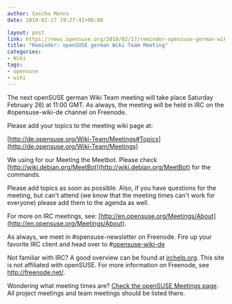 ```yaml
---
author: Sascha Manns
date: 2010-02-17 19:27:41+00:00

layout: post
link: https://news.opensuse.org/2010/02/17/reminder-opensuse-german-wiki-team-meeting/
title: "Reminder: openSUSE german Wiki Team Meeting"
categories:
- Wiki
tags:
- opensuse
- wiki
---
```

The next openSUSE german Wiki Team meeting will take place Saturday February 26) at 11:00 GMT. As always, the meeting will be held   in IRC on the #opensuse-wiki-de channel on Freenode.

Please add your topics to the meeting wiki page at:

[http://de.opensuse.org/Wiki-Team/Meetings#Topics](http://de.opensuse.org/Wiki-Team/Meetings)

We using for our Meeting the Meetbot. Please check [http://wiki.debian.org/MeetBot](http://wiki.debian.org/MeetBot) for the commands.

Please add topics as soon as possible. Also, if you have questions   for the meeting, but can't attend (we know that the meeting times can't   work for everyone) please add them to the agenda as well.

For more on IRC meetings, see: [http://en.opensuse.org/Meetings/About](http://en.opensuse.org/Meetings/About).

As always, we meet in #opensuse-newsletter on Freenode. Fire up your   favorite IRC client and head over to #[opensuse-wiki-de](irc://irc.freenode.net/opensuse-wiki-de)

Not familiar with IRC? A good overview can be found at [irchelp.org](http://www.irchelp.org/).   This site is not affiliated with openSUSE. For more information on   Freenode, see http://freenode.net/.

Wondering what meeting times are? [Check the openSUSE Meetings   page](http://en.opensuse.org/Meetings). All project meetings and team meetings should be listed there.		
